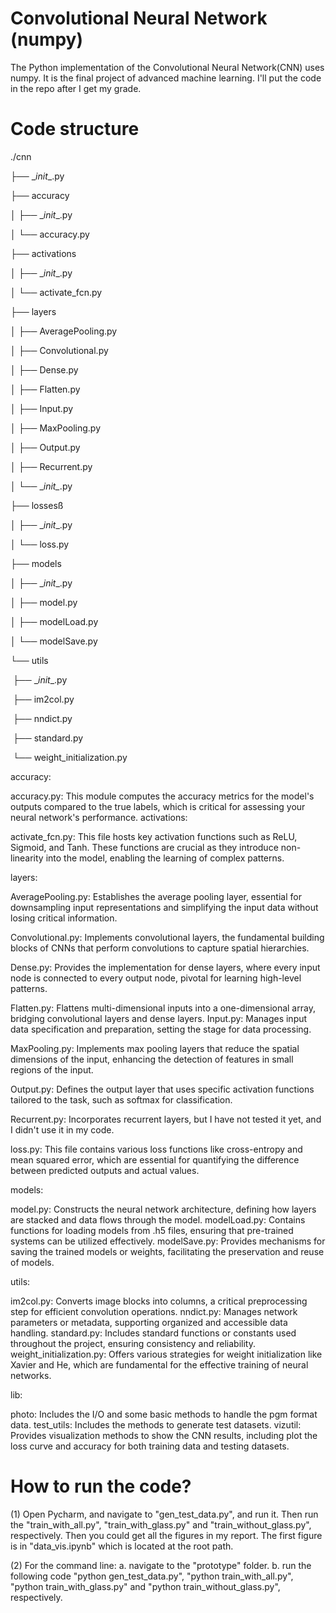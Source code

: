 # Convolutional Neural Network (numpy)
The Python implementation of the Convolutional Neural Network(CNN) uses numpy. It is the final project of advanced machine learning. I'll put the code in the repo after I get my grade.

# Code structure

./cnn

├── \__init__.py

├── accuracy

│  ├── \__init__.py

│  └── accuracy.py

├── activations

│  ├── \__init__.py

│  └── activate_fcn.py

├── layers

│  ├── AveragePooling.py

│  ├── Convolutional.py

│  ├── Dense.py

│  ├── Flatten.py

│  ├── Input.py

│  ├── MaxPooling.py

│  ├── Output.py

│  ├── Recurrent.py

│  └── \__init\__.py

├── lossesß

│  ├── \__init__.py

│  └── loss.py

├── models

│  ├── \__init__.py

│  ├── model.py

│  ├── modelLoad.py

│  └── modelSave.py

└── utils

​    ├── \__init__.py

​    ├── im2col.py

​    ├── nndict.py

​    ├── standard.py

​    └── weight_initialization.py

accuracy:

accuracy.py: This module computes the accuracy metrics for the model's outputs compared to the true labels, which is critical for assessing your neural network's performance.
activations:

activate_fcn.py: This file hosts key activation functions such as ReLU, Sigmoid, and Tanh. These functions are crucial as they introduce non-linearity into the model, enabling the learning of complex patterns.

layers:

AveragePooling.py: Establishes the average pooling layer, essential for downsampling input representations and simplifying the input data without losing critical information.

Convolutional.py: Implements convolutional layers, the fundamental building blocks of CNNs that perform convolutions to capture spatial hierarchies.

Dense.py: Provides the implementation for dense layers, where every input node is connected to every output node, pivotal for learning high-level patterns.

Flatten.py: Flattens multi-dimensional inputs into a one-dimensional array, bridging convolutional layers and dense layers.
Input.py: Manages input data specification and preparation, setting the stage for data processing.

MaxPooling.py: Implements max pooling layers that reduce the spatial dimensions of the input, enhancing the detection of features in small regions of the input.

Output.py: Defines the output layer that uses specific activation functions tailored to the task, such as softmax for classification.

Recurrent.py: Incorporates recurrent layers, but I have not tested it yet, and I didn't use it in my code.

loss.py: This file contains various loss functions like cross-entropy and mean squared error, which are essential for quantifying the difference between predicted outputs and actual values.

models:

model.py: Constructs the neural network architecture, defining how layers are stacked and data flows through the model.
modelLoad.py: Contains functions for loading models from .h5 files, ensuring that pre-trained systems can be utilized effectively.
modelSave.py: Provides mechanisms for saving the trained models or weights, facilitating the preservation and reuse of models.

utils:

im2col.py: Converts image blocks into columns, a critical preprocessing step for efficient convolution operations.
nndict.py: Manages network parameters or metadata, supporting organized and accessible data handling.
standard.py: Includes standard functions or constants used throughout the project, ensuring consistency and reliability.
weight_initialization.py: Offers various strategies for weight initialization like Xavier and He, which are fundamental for the effective training of neural networks.

lib: 

photo: Includes the I/O and some basic methods to handle the pgm format data.
test_utils: Includes the methods to generate test datasets.
vizutil: Provides visualization methods to show the CNN results, including plot the loss curve and accuracy for both training data and testing datasets.

# How to run the code?

(1) Open Pycharm, and navigate to "gen_test_data.py", and run it. Then run the "train_with_all.py", "train_with_glass.py" and "train_without_glass.py", respectively. Then you could get all the figures in my report. The first figure is in "data_vis.ipynb" which is located at the root path.

(2) For the command line: a. navigate to the "prototype" folder. b. run the following code "python gen_test_data.py", "python train_with_all.py", "python train_with_glass.py" and "python train_without_glass.py", respectively.